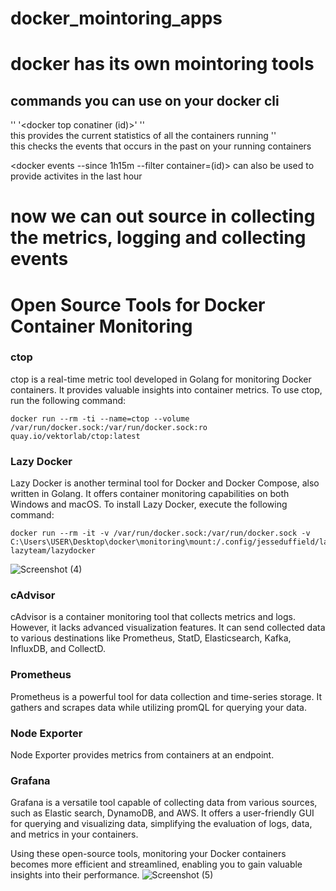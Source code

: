 # docker_mointoring_apps
# docker has its own mointoring tools
## commands you can use on your docker cli
'<docker logs>'
'<docker top conatiner (id)>'
'<docker stats>'                
this provides the current statistics of all the containers running
'<docker events>'         
this checks the events that occurs in the past on your running containers 

<docker events --since 1h15m --filter container=(id)> can also be used to provide activites in the last hour 

# now we can out source in collecting the metrics, logging and collecting events 

# Open Source Tools for Docker Container Monitoring

### ctop

ctop is a real-time metric tool developed in Golang for monitoring Docker containers. It provides valuable insights into container metrics. To use ctop, run the following command:

```
docker run --rm -ti --name=ctop --volume /var/run/docker.sock:/var/run/docker.sock:ro quay.io/vektorlab/ctop:latest
```

### Lazy Docker

Lazy Docker is another terminal tool for Docker and Docker Compose, also written in Golang. It offers container monitoring capabilities on both Windows and macOS. To install Lazy Docker, execute the following command:

```
docker run --rm -it -v /var/run/docker.sock:/var/run/docker.sock -v C:\Users\USER\Desktop\docker\monitoring\mount:/.config/jesseduffield/lazydocker lazyteam/lazydocker
```

![Screenshot (4)](https://github.com/A-LPHARM/docker_mointoring_apps/assets/123018722/5455712c-8bf2-4984-b8c0-8d1e621c8808)

### cAdvisor

cAdvisor is a container monitoring tool that collects metrics and logs. However, it lacks advanced visualization features. It can send collected data to various destinations like Prometheus, StatD, Elasticsearch, Kafka, InfluxDB, and CollectD.

### Prometheus

Prometheus is a powerful tool for data collection and time-series storage. It gathers and scrapes data while utilizing promQL for querying your data.

### Node Exporter

Node Exporter provides metrics from containers at an endpoint.

### Grafana

Grafana is a versatile tool capable of collecting data from various sources, such as Elastic search, DynamoDB, and AWS. It offers a user-friendly GUI for querying and visualizing data, simplifying the evaluation of logs, data, and metrics in your containers.

Using these open-source tools, monitoring your Docker containers becomes more efficient and streamlined, enabling you to gain valuable insights into their performance.
![Screenshot (5)](https://github.com/A-LPHARM/docker_mointoring_apps/assets/123018722/840e45a0-dcb0-4dcb-81d1-e9f2b085a124)


